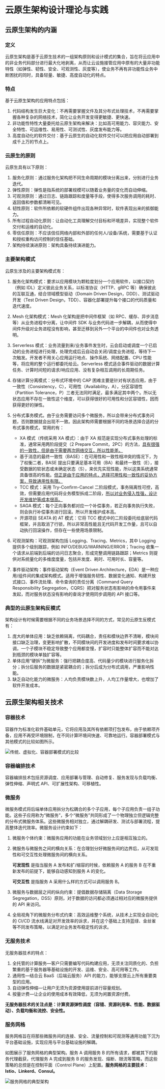 # 云原生架构设计理论与实践

## 云原生架构的内涵

### 定义

云原生架构是基于云原生技术的一组架构原则和设计模式的集合，旨在将云应用中的非业务代码部分进行最大化地剥离，从而让云设施接管应用中原有的大量非功能特性（如弹性、韧性、安全、可观测性、灰度等），使业务不再有非功能性业务中断困扰的同时，具备轻量、敏捷、高度自动化的特点。

### 特点

基于云原生架构的应用特点包括：

1. 代码结构发生巨大变化：不再需要掌握文件及其分布式处理技术，不再需要掌握各种复杂的网络技术，简化让业务开发变得更敏捷、更快速。
2. 非功能性特性大量委托给云原生架构来解决：比如高可用能力、容灾能力、安全特性、可运维性、易用性、可测试性、灰度发布能力等。
3. 高度自动化的软件交付：基于云原生的自动化软件交付可以把应用自动部署到成千上万的节点上。

### 云原生的原则

云原生具有以下原则：

1. 服务化原则：通过服务化架构把不同生命周期的模块分离出来，分别进行业务迭代。
2. 弹性原则：弹性是指系统的部署规模可以随着业务量的变化而自动伸缩。
3. 可观测原则：通过日志、链路跟踪和度量等手段，使得多次服务调用的耗时、返回值和参数都清晰可见。
4. 韧性原则：软件所依赖的软硬件组件出现各种异常时，软件表现出来的抵御能力。
5. 所有过程自动化原则：让自动化工具理解交付目标和环境差异，实现整个软件交付和运维的自动化。
6. 零信任原则：不应该信任网络内部和外部的任何人/设备/系统，需要基于认证和授权重构访问控制的信任基础。
7. 架构持续演进原则：架构具备持续演进能力。

### 主要架构模式

云原生涉及的主要架构模式有：

1. 服务化架构模式：要求以应用模块为颗粒度划分一个应用软件，以接口契约（例如 IDL）定义彼此业务关系，以标准协议（HTTP、gRPC 等）确保彼此的互联互通，结合领域模型驱动（Domain Driven Design，DDD）、测试驱动开发（Test Driven Design，TDD）、容器化部署提升每个接口的代码质量和迭代速度。
2. Mesh 化架构模式：Mesh 化架构是把中间件框架（如 RPC、缓存、异步消息等）从业务进程中分离，让中间件 SDK 与业务代码进一步解耦，从而使得中间件升级对业务进程没有影响，甚至迁移到另外一个平台的中间件也对业务透明。
3. Serverless 模式：业务流量到来/业务事件发生时，云会启动或调度一个已启动的业务进程进行处理，处理完成后云自动会关闭/调度业务进程，等待下一次触发。开发者不用关心应用运行地点、操作系统、网络配置、CPU 性能等，将应用的整个运行都委托给云。Serverless 模式适合事件驱动的数据计算任务、计算时间短的请求/响应应用、没有复杂相互调用的长周期任务。
4. 存储计算分离模式：分布式环境中的 CAP 困难主要是针对有状态应用，由于一致性（Consistency，C），可用性（Availability，A），分区容错性（Partition Tolerance，P）三者无法同时满足，最多满足其中两个。所以无状态应用不存在一致性这个维度，可以获得很好的可用性和分区容错性，因而获得更好的弹性。
5. 分布式事务模式。由于业务需要访问多个微服务，所以会带来分布式事务问题，否则数据就会出现不一致。因此架构师需要根据不同的场景选择合适的分布式事务模式，常用的有：

    * XA 模式（传统采用 XA 模式）：由于 XA 规范是实现分布式事务处理的标准，通常采用两阶段提交（2 Prepare Commit，2PC）的方法，<u>具有很强的一致性，但是由于需要两次网络交互，所以性能差。</u>
    * 基于消息的最终一致性（BASE）：在可用性和一致性相冲突的情况下，为了权衡二者，BASE 提出只要满足基本可用（BA）和最终一致性（E），接受数据的软状态或未确定状态（S），来优先实现性能，所以这类系统通常具备很高的性能。<u>但正是由于应用的特点，选择可用性和一致性的妥协方案，导致通用性有限。</u>
    * TCC 模式：采用 Try-Confirm-Cancel 二阶段模式，事务隔离性可控，高效，但需要应用代码将业务模型拆成二阶段，<u>所以对业务侵入性强，设计开发维护等成本很高。</u>
    * SAGA 模式：每个正向事务都对应一个补偿事务，若正向事务执行失败，则会执行补偿事务进行回滚。所以开发维护成本高。
    * 开源项目 SEATA 的 AT 模式：它将 TCC 模式中的二阶段委托给底层代码框架，并且取消了行锁，所以非常高性能且无代码开发工作量，且可以自动执行回滚操作，但存在一些使用场景限制。

6. 可观测架构：可观测架构包括 Logging、Tracing、Metrics，其中 Logging 提供多个级别跟踪，例如 INFO/DEBUG/WARNING/ERROR；Tracing 收集一个请求从前端到后端的访问日志聚合，形成完整调用链路跟踪；Metrics 则提供对系统量化的多维度度量，包括并发度、耗时、可用时长、容量等。
7. 事件驱动架构：事件驱动架构（Event Driven Architecture，EDA）是一种应用/组件间的集成架构模式。适用于增强服务韧性、数据变化通知、构建开放式接口、事件流处理、命令查询的责任分离（Command Query Responsibility Segregation，CQRS）把对服务状态有影响的命令用事件来发起，而对服务状态没有影响的查询才使用同步调用的 API 接口等。

### 典型的云原生架构反模式

架构设计有时候需要根据不同的业务场景选择不同的方式，常见的云原生反模式有：

1. 庞大的单体应用：缺乏依赖隔离，代码耦合，责任和模块边界不清晰，模块间接口缺乏治理，变更影响扩散，不同模块间的开发进度和发布时间要求难以协调，一个子模块不稳定导致整个应用都变慢，扩容时只能整体扩容而不能对达到瓶颈的模块单独扩容等。
2. 单体应用“硬拆”为微服务：强行把耦合度高、代码量少的模块进行服务化拆分；拆分后服务的数据是紧密耦合的；拆分后成为分布式调用，严重影响性能。
3. 缺乏自动化能力的微服务：人均负责模块数上升，人均工作量增大，也增加了软件开发成本。

## 云原生架构相关技术

### 容器技术

容器作为标准化软件基础单元，它将应用及其所有依赖项打包发布，由于依赖项齐备，应用不再受环境限制，在不同计算环境间快速、可靠地运行。容器部署模式与其他模式的比较如图所示。

![传统、虚拟化、容器部署模式的比较](images/image.png)

### 容器编排技术

容器编排技术包括资源调度、应用部署与管理、自动修复、服务发现与负载均衡、弹性伸缩、声明式 API、可扩展性架构、可移植性。

### 微服务

微服务模式将后端单体应用拆分为松耦合的多个子应用，每个子应用负责一组子功能。这些子应用称为“微服务”，多个“微服务”共同形成了一个物理独立但逻辑完整的分布式微服务体系。这些微服务相对独立，通过解耦研发、测试与部署流程，提高整体迭代效率。微服务设计约束如下：

1. 微服务个体约束：微服务应用的功能在业务领域划分上应是相互独立的。
2. 微服务与微服务之间的横向关系：在合理划分好微服务间的边界后，从可发现性和可交互性处理微服务间的横向关系。
    
    **可发现性** 是指当服务 A 发布和扩/缩容的时候，依赖服务 A 的服务 B 在不重新发布的前提下，能够自动感知到服务 A 的变化。
    
    **可交互性** 是指服务 A 采用什么样的方式可以调用服务 B。

3. 微服务与数据层之间的纵向约束：提倡数据存储隔离（Data Storage Segregation，DSS）原则，对于数据的访问都必须通过相对应的微服务提供的 API 来访问。
4. 全局视角下的微服务分布式约束：高效运维整个系统，从技术上实现全自动化的 CI/CD 流水线满足对开发效率的诉求，并在这个基础上支持蓝绿、金丝雀等不同发布策略，以满足对业务发布稳定性的诉求。

### 无服务技术

无服务器技术的特点：

1. 全托管的计算服务—客户只需要编写代码构建应用，无须关注同质化的、负担繁重的基于服务器等基础设施的开发、运维、安全、高可用等工作。
2. 通用性—结合云 BaaS（后端云服务）API 的能力，能够支撑云上所有重要类型的应用。
3. 自动弹性伸缩—让用户无须为资源使用提前进行容量规划。
4. 按量计费—让企业的使用成本有效降低，无须为闲置资源付费。

**无服务器技术的关注点是：计算资源弹性调度（容错、资源利用率、性能、数据驱动）、负载均衡和流控、安全性。**

### 服务网格

服务网格旨在将那些微服务间的连接、安全、流量控制和可观测等通用功能下沉为平台基础设施，实现应用与平台基础设施的解耦。

如图展示了服务网格的典型架构。服务 A 调用服务 B 的所有请求，都被其下的服务代理截获，代理服务 A 完成到服务 B 的服务发现、熔断、限流等策略，而这些策略的总控是在控制平面（Control Plane）上配置。**服务网格的主要技术：Istio、Linkerd、Consul。**

![服务网格的典型架构](images/image-2.png)
